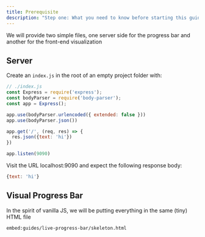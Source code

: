 ```yaml
---
title: Prerequisite
description: "Step one: What you need to know before starting this guide"
---
```


We will provide two simple files, one server side for the progress bar and another
for the front-end visualization

## Server

Create an `index.js` in the root of an empty project folder with:

```javascript
// ./index.js
const Express = require('express');
const bodyParser = require('body-parser');
const app = Express();

app.use(bodyParser.urlencoded({ extended: false }))
app.use(bodyParser.json())

app.get('/', (req, res) => {
  res.json({text: 'hi'})
})

app.listen(9090)
```

Visit the URL localhost:9090 and expect the following response body:

```javascript
{text: 'hi'}
```

## Visual Progress Bar

In the spirit of vanilla JS, we will be putting everything in the same (tiny) HTML file

`embed:guides/live-progress-bar/skeleton.html`